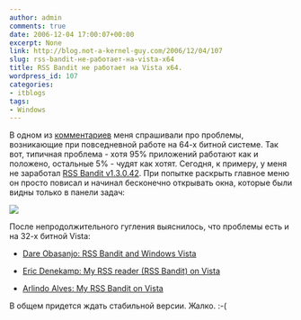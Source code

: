 ```yaml
---
author: admin
comments: true
date: 2006-12-04 17:00:07+00:00
excerpt: None
link: http://blog.not-a-kernel-guy.com/2006/12/04/107
slug: rss-bandit-не-работает-на-vista-x64
title: RSS Bandit не работает на Vista x64.
wordpress_id: 107
categories:
- itblogs
tags:
- Windows
---
```


В одном из [комментариев](http://blog.not-a-kernel-guy.com/2006/08/15/33#comment-37) меня спрашивали про проблемы, возникающие при повседневной работе на 64-х битной системе. Так вот, типичная проблема - хотя 95% приложений работают как и положено, остальные 5% - чудят как хотят. Сегодня, к примеру, у меня не заработал [RSS Bandit v1.3.0.42](http://www.rssbandit.org/). При попытке раскрыть главное меню он просто повисал и начинал бесконечно открывать окна, которые были видны только в панели задач:

![](http://blog.not-a-kernel-guy.com/wp-content/uploads/2006/12/rssbandit.png)

После непродолжительного гугления выяснилось, что проблемы есть и на 32-х битной Vista:

  * [Dare Obasanjo: RSS Bandit and Windows Vista](http://www.25hoursaday.com/weblog/PermaLink.aspx?guid=29141fb4-efb0-4ae2-aba6-59ae2096feee)

  * [Eric Denekamp: My RSS reader (RSS Bandit) on Vista](http://blogs.infosupport.com/ericd/archive/2006/07/27/My-RSS-reader-_2800_RSS-Bandit_2900_-on-Vista.aspx)

  * [Arlindo Alves: My RSS Bandit on Vista](http://blogs.technet.com/aralves/archive/2006/08/23/449083.aspx)

В общем придется ждать стабильной версии. Жалко. :-(
